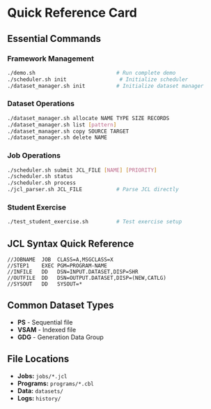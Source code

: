 # Quick Reference Card

## Essential Commands

### Framework Management
```bash
./demo.sh                          # Run complete demo
./scheduler.sh init                 # Initialize scheduler
./dataset_manager.sh init          # Initialize dataset manager
```

### Dataset Operations
```bash
./dataset_manager.sh allocate NAME TYPE SIZE RECORDS
./dataset_manager.sh list [pattern]
./dataset_manager.sh copy SOURCE TARGET
./dataset_manager.sh delete NAME
```

### Job Operations
```bash
./scheduler.sh submit JCL_FILE [NAME] [PRIORITY]
./scheduler.sh status
./scheduler.sh process
./jcl_parser.sh JCL_FILE           # Parse JCL directly
```

### Student Exercise
```bash
./test_student_exercise.sh         # Test exercise setup
```

## JCL Syntax Quick Reference

```jcl
//JOBNAME  JOB  CLASS=A,MSGCLASS=X
//STEP1    EXEC PGM=PROGRAM-NAME
//INFILE   DD   DSN=INPUT.DATASET,DISP=SHR
//OUTFILE  DD   DSN=OUTPUT.DATASET,DISP=(NEW,CATLG)
//SYSOUT   DD   SYSOUT=*
```

## Common Dataset Types

- **PS** - Sequential file
- **VSAM** - Indexed file
- **GDG** - Generation Data Group

## File Locations

- **Jobs:** `jobs/*.jcl`
- **Programs:** `programs/*.cbl`
- **Data:** `datasets/`
- **Logs:** `history/`
